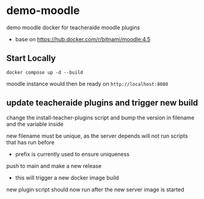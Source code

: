 # demo-moodle

demo moodle docker for teacheraide moodle plugins
- base on https://hub.docker.com/r/bitnami/moodle:4.5

## Start Locally

```
docker compose up -d --build
```

moodle instance would then be ready on `http://localhost:8080`

## update teacheraide plugins and trigger new build

change the install-teacher-plugins script and bump the version in filename and the variable inside

new filename must be unique, as the server depends will not run scripts that has run before

- <date><version> prefix is currently used to ensure uniqueness

push to main and make a new release

- this will trigger a new docker image build

new plugin script should now run after the new server image is started
